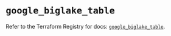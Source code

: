 # `google_biglake_table`

Refer to the Terraform Registry for docs: [`google_biglake_table`](https://registry.terraform.io/providers/hashicorp/google/6.9.0/docs/resources/biglake_table).
